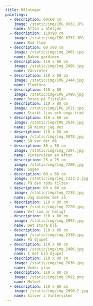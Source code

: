 ```yaml
---
title: Målningar
paintings:
  - description: 60x60 cm
    image: /static/img/IMG_0032.JPG
    name: Afton i ateljén
  - description: 110x90 cm
    image: /static/img/IMG_0757.JPG
    name: Röd flod
  - description: 60 x60 cm
    image: /static/img/img_2002.jpg
    name: Bakom gardinen
  - description: 110 x 80 cm
    image: /static/img/img_2096.jpg
    name: Vårvinter
  - description: 110 x 80 cm
    image: /static/img/IMG_2444.jpg
    name: Flodfåra
  - description: 110 x 80
    image: /static/img/IMG_2490.jpg
    name: Rosen på Tistelön
  - description: 110 x 80 cm
    image: /static/img/IMG_2621.jpg
    name: Starkt ljus och unga träd
  - description: 110 x 80 cm
    image: /static/img/IMG_2634.jpg
    name: Så minns jag det
  - description: 110 x 80 cm
    image: /static/img/img_5878.jpg
    name: Så var det då
  - description: 30 x 50 cm
    image: /static/img/img_7207.jpg
    name: Vinterviken en afton
  - description: 25 x 25 cm
    image: /static/img/img_7208.jpg
    name: Sagan
  - description: 60 x 60 cm
    image: /static/img/img_7213-2.jpg
    name: På den röda filten
  - description: 60 x 60 cm
    image: /static/img/img_7218.jpg
    name: Jag mindes det så
  - description: 110 x 90 cm
    image: /static/img/img_7220.jpg
    name: Det som är heligt
  - description: 110 x 80 cm
    image: /static/img/img_2094.jpg
    name: Det stora blå
  - description: 110 x 80 cm
    image: /static/img/img_2338.jpg
    name: På djupet
  - description: 110 x 80 cm
    image: /static/img/img_2406.jpg
    name: I det blå djupet
  - description: 110 x 80 cm
    image: /static/img/img_2636.jpg
    name: Under ytan
  - description: 110 x 80 cm
    image: /static/img/img_2092.png
    name: Molnet
  - description: 110 x 80 cm
    image: /static/img/img_2090-2.jpg
    name: Silver i Vinterviken
---
```


